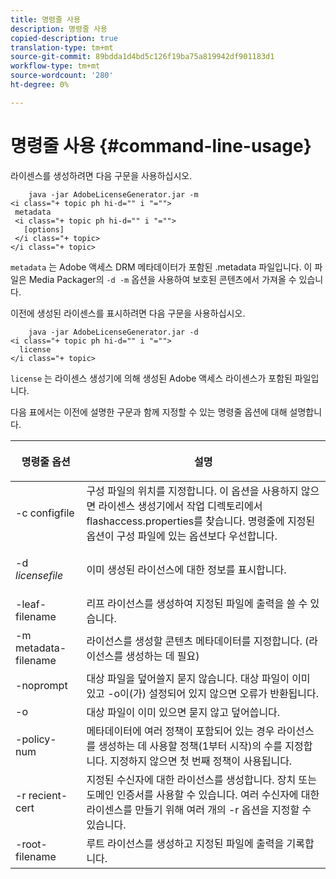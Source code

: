 ```yaml
---
title: 명령줄 사용
description: 명령줄 사용
copied-description: true
translation-type: tm+mt
source-git-commit: 89bdda1d4bd5c126f19ba75a819942df901183d1
workflow-type: tm+mt
source-wordcount: '280'
ht-degree: 0%

---
```



# 명령줄 사용 {#command-line-usage}

라이센스를 생성하려면 다음 구문을 사용하십시오.

```
    java -jar AdobeLicenseGenerator.jar -m 
<i class="+ topic ph hi-d="" i "="">
 metadata 
 <i class="+ topic ph hi-d="" i "="">
   [options]
 </i class="+ topic>
</i class="+ topic>
```

`metadata` 는 Adobe 액세스 DRM 메타데이터가 포함된 .metadata 파일입니다. 이 파일은 Media Packager의 `-d -m` 옵션을 사용하여 보호된 콘텐츠에서 가져올 수 있습니다.

이전에 생성된 라이센스를 표시하려면 다음 구문을 사용하십시오.

```
    java -jar AdobeLicenseGenerator.jar -d 
<i class="+ topic ph hi-d="" i "="">
  license
</i class="+ topic>
```

`license` 는 라이센스 생성기에 의해 생성된 Adobe 액세스 라이센스가 포함된 파일입니다.

다음 표에서는 이전에 설명한 구문과 함께 지정할 수 있는 명령줄 옵션에 대해 설명합니다.

<table frame="all" colsep="1" rowsep="1" class="+ topic/table adobe-d/table " id="table_skr_vry_n4"> 
 <thead class="- topic/thead "> 
  <tr rowsep="1" class="- topic/row "> 
   <th colname="1" class="- topic/entry entry"> <p class="- topic/p ">명령줄 옵션 </p> </th> 
   <th colname="2" class="- topic/entry entry"> <p class="- topic/p ">설명 </p> </th> 
  </tr> 
 </thead>
 <tbody class="- topic/tbody "> 
  <tr rowsep="1" class="- topic/row "> 
   <td colname="1" class="- topic/entry "><span class="+ topic/ph pr-d/codeph codeph">-c configfile</span> </td> 
   <td colname="2" class="- topic/entry "> 구성 파일의 위치를 지정합니다. 이 옵션을 사용하지 않으면 라이센스 생성기에서 작업 디렉토리에서 flashaccess.properties를 찾습니다. 명령줄에 지정된 옵션이 구성 파일에 있는 옵션보다 우선합니다. </td> 
  </tr> 
  <tr rowsep="1" class="- topic/row "> 
   <td colname="1" class="- topic/entry "> <p class="- topic/p ">-d <i class="+ topic/ph hi-d/i "><span class="+ topic/ph pr-d/codeph codeph"> licensefile</span></i> </p> </td> 
   <td colname="2" class="- topic/entry "> 이미 생성된 라이선스에 대한 정보를 표시합니다. </td> 
  </tr> 
  <tr rowsep="1" class="- topic/row "> 
   <td colname="1" class="- topic/entry "><span class="+ topic/ph pr-d/codeph codeph">-leaf-filename</span> </td> 
   <td colname="2" class="- topic/entry "> 리프 라이선스를 생성하여 지정된 파일에 출력을 쓸 수 있습니다. </td> 
  </tr> 
  <tr rowsep="1" class="- topic/row "> 
   <td colname="1" class="- topic/entry "><span class="+ topic/ph pr-d/codeph codeph">-m metadata-filename</span> </td> 
   <td colname="2" class="- topic/entry "> 라이선스를 생성할 콘텐츠 메타데이터를 지정합니다. (라이선스를 생성하는 데 필요) </td> 
  </tr> 
  <tr rowsep="1" class="- topic/row "> 
   <td colname="1" class="- topic/entry "><span class="codeph"> -noprompt</span> </td> 
   <td colname="2" class="- topic/entry ">대상 파일을 덮어쓸지 묻지 않습니다. 대상 파일이 이미 있고 <span class="codeph"> -o</span>이(가) 설정되어 있지 않으면 오류가 반환됩니다. </td> 
  </tr> 
  <tr rowsep="1" class="- topic/row "> 
   <td colname="1" class="- topic/entry "><span class="codeph"> -o</span> </td> 
   <td colname="2" class="- topic/entry "> 대상 파일이 이미 있으면 묻지 않고 덮어씁니다. </td> 
  </tr> 
  <tr rowsep="1" class="- topic/row "> 
   <td colname="1" class="- topic/entry "><span class="+ topic/ph pr-d/codeph codeph">-policy-num</span> </td> 
   <td colname="2" class="- topic/entry "> 메타데이터에 여러 정책이 포함되어 있는 경우 라이선스를 생성하는 데 사용할 정책(1부터 시작)의 수를 지정합니다. 지정하지 않으면 첫 번째 정책이 사용됩니다. </td> 
  </tr> 
  <tr rowsep="1" class="- topic/row "> 
   <td colname="1" class="- topic/entry "><span class="+ topic/ph pr-d/codeph codeph">-r recient-cert</span> </td> 
   <td colname="2" class="- topic/entry ">지정된 수신자에 대한 라이선스를 생성합니다. 장치 또는 도메인 인증서를 사용할 수 있습니다. 여러 수신자에 대한 라이센스를 만들기 위해 여러 개의 <span class="+ topic/ph pr-d/codeph codeph"> -r </span>옵션을 지정할 수 있습니다. </td> 
  </tr> 
  <tr rowsep="0" class="- topic/row "> 
   <td colname="1" class="- topic/entry "><span class="+ topic/ph pr-d/codeph codeph">-root-filename</span> </td> 
   <td colname="2" class="- topic/entry "> 루트 라이선스를 생성하고 지정된 파일에 출력을 기록합니다. </td> 
  </tr> 
 </tbody> 
</table>

